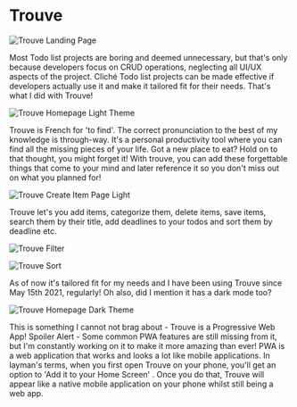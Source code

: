 # Trouve

![Trouve Landing Page](https://ik.imagekit.io/pibjyepn7p9/Trouve_Landing_Page_LYETx-Qf9.PNG)

Most Todo list projects are boring and deemed unnecessary, but that's only because developers focus on CRUD operations, neglecting all UI/UX aspects of the project. Cliché Todo list projects can be made effective if developers actually use it and make it tailored fit for their needs. That's what I did with Trouve!



![Trouve Homepage Light Theme](https://ik.imagekit.io/pibjyepn7p9/Trouve_Masonry_Grid__Light__j0rIA1_8F.PNG)



Trouve is French for 'to find'. The correct pronunciation to the best of my knowledge is through-way. It's a personal productivity tool where you can find all the missing pieces of your life. Got a new place to eat? Hold on to that thought, you might forget it! With trouve, you can add these forgettable things that come to your mind and later reference it so you don't miss out on what you planned for!



![Trouve Create Item Page Light](https://ik.imagekit.io/pibjyepn7p9/Trouve_Create_Item_Page__Light__jEGdkWq4B.PNG)



Trouve let's you add items, categorize them, delete items, save items, search them by their title, add deadlines to your todos and sort them by deadline etc. 

![Trouve Filter](https://ik.imagekit.io/pibjyepn7p9/Filters_Trouve_wSAoz8hmo.PNG)



![Trouve Sort](https://ik.imagekit.io/pibjyepn7p9/Sorting_Trouve_eL5dXLTw8n.PNG)



As of now it's tailored fit for my needs and I have been using Trouve since May 15th 2021, regularly! Oh also, did I mention it has a dark mode too?



![Trouve Homepage Dark Theme](https://ik.imagekit.io/pibjyepn7p9/Trouve_Masonry_Grid__Dark__aVAXJwVZe.PNG)



This is something I cannot not brag about - Trouve is a Progressive Web App! Spoiler Alert - Some common PWA features are still missing from it, but I'm constantly working on it to make it more amazing than ever! PWA is a web application that works and looks a lot like mobile applications. In layman's terms, when you first open Trouve on your phone, you'll get an option to 'Add it to your Home Screen' . Once you do that, Trouve will appear like a native mobile application on your phone whilst still being a web app. 